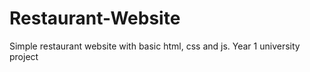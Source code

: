 # Restaurant-Website
Simple restaurant website with basic html, css and js.
Year 1 university project
